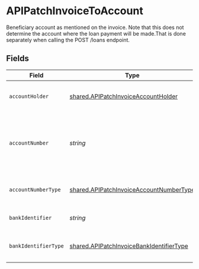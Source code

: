 # APIPatchInvoiceToAccount

Beneficiary account as mentioned on the invoice. Note that this does not determine the account where the loan payment will be made.That is done separately when calling the POST /loans endpoint.


## Fields

| Field                                                                                                | Type                                                                                                 | Required                                                                                             | Description                                                                                          |
| ---------------------------------------------------------------------------------------------------- | ---------------------------------------------------------------------------------------------------- | ---------------------------------------------------------------------------------------------------- | ---------------------------------------------------------------------------------------------------- |
| `accountHolder`                                                                                      | [shared.APIPatchInvoiceAccountHolder](../../models/shared/apipatchinvoiceaccountholder.md)           | :heavy_minus_sign:                                                                                   | The business owning the account.                                                                     |
| `accountNumber`                                                                                      | *string*                                                                                             | :heavy_check_mark:                                                                                   | The account identifier. Only IBANs are supported at the moment.                                      |
| `accountNumberType`                                                                                  | [shared.APIPatchInvoiceAccountNumberType](../../models/shared/apipatchinvoiceaccountnumbertype.md)   | :heavy_minus_sign:                                                                                   | The type of account number (e.g. IBAN).                                                              |
| `bankIdentifier`                                                                                     | *string*                                                                                             | :heavy_minus_sign:                                                                                   | The identifier of the bank.                                                                          |
| `bankIdentifierType`                                                                                 | [shared.APIPatchInvoiceBankIdentifierType](../../models/shared/apipatchinvoicebankidentifiertype.md) | :heavy_minus_sign:                                                                                   | The type of bank identifier (e.g. BIC).                                                              |